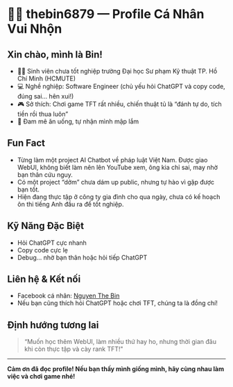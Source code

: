 # 👨‍💻 thebin6879 — Profile Cá Nhân Vui Nhộn

## Xin chào, mình là Bin!

- 🧑‍🎓 Sinh viên chưa tốt nghiệp trường Đại học Sư phạm Kỹ thuật TP. Hồ Chí Minh (HCMUTE)
- 💻 Nghề nghiệp: Software Engineer (chủ yếu hỏi ChatGPT và copy code, đúng sai… hên xui!)
- 🎮 Sở thích: Chơi game TFT rất nhiều, chiến thuật tủ là “đánh tự do, tích tiền rồi thua luôn”
- 🍔 Đam mê ăn uống, tự nhận mình mập lắm

## Fun Fact

- Từng làm một project AI Chatbot về pháp luật Việt Nam. Được giao WebUI, không biết làm nên lên YouTube xem, ông kia chỉ sai, may nhờ bạn thân cứu nguy.
- Có một project “dởm” chưa dám up public, nhưng tự hào vì gặp được bạn tốt.
- Hiện đang thực tập ở công ty gia đình cho qua ngày, chưa có kế hoạch ôn thi tiếng Anh đầu ra để tốt nghiệp.

## Kỹ Năng Đặc Biệt

- Hỏi ChatGPT cực nhanh
- Copy code cực lẹ
- Debug… nhờ bạn thân hoặc hỏi tiếp ChatGPT

## Liên hệ & Kết nối

- Facebook cá nhân: [Nguyen The Bin](https://www.facebook.com/nguyen.the.bin.280531)
- Nếu bạn cũng thích hỏi ChatGPT hoặc chơi TFT, chúng ta là đồng chí!

## Định hướng tương lai

> “Muốn học thêm WebUI, làm nhiều thứ hay ho, nhưng thời gian đâu khi còn thực tập và cày rank TFT!"

---

**Cảm ơn đã đọc profile! Nếu bạn thấy mình giống mình, hãy cùng nhau làm việc và chơi game nhé!**